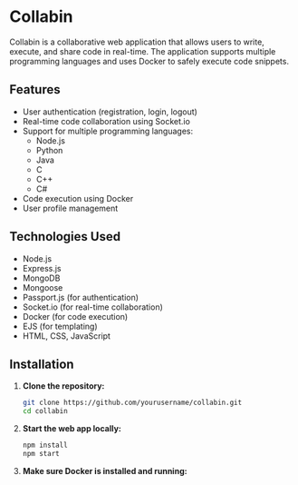 # Collabin

Collabin is a collaborative web application that allows users to write, execute, and share code in real-time. The application supports multiple programming languages and uses Docker to safely execute code snippets.

## Features

- User authentication (registration, login, logout)
- Real-time code collaboration using Socket.io
- Support for multiple programming languages:
  - Node.js
  - Python
  - Java
  - C
  - C++
  - C#
- Code execution using Docker
- User profile management

## Technologies Used

- Node.js
- Express.js
- MongoDB
- Mongoose
- Passport.js (for authentication)
- Socket.io (for real-time collaboration)
- Docker (for code execution)
- EJS (for templating)
- HTML, CSS, JavaScript

## Installation

1. **Clone the repository:**

   ```sh
   git clone https://github.com/yourusername/collabin.git
   cd collabin
   ```

2. **Start the web app locally:**

   ```sh
   npm install
   npm start
   ```

3. **Make sure Docker is installed and running:**
